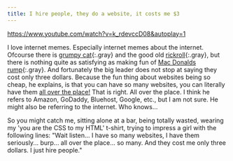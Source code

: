 ```yaml
---
title: I hire people, they do a website, it costs me $3
---
```


https://www.youtube.com/watch?v=k_rdevccD08&autoplay=1

I love internet memes. Especially internet memes about the internet. Ofcourse there is [grumpy cat](/uploads/grumpycat2.jpg){:.gray} and the good old [rickroll](https://www.youtube.com/watch?v=dQw4w9WgXcQ&showinfo=0&rel=0){:.gray}, but there is nothing quite as satisfying as making fun of [Mac Donalds rump](/uploads/macdonaldsrump.jpg){:.gray}. And fortunately the big leader does not stop at saying they cost only three dollars. Because the fun thing about websites being so cheap, he explains, is that you can have so many websites, you can literally have them [all over the place!](https://www.youtube.com/watch?v=PkcqAkvZKlo) That is right. All over the place. I think he refers to Amazon, GoDaddy, Bluehost, Google, etc., but I am not sure. He might also be referring to the internet. Who knows...

So you might catch me, sitting alone at a bar, being totally wasted, wearing my 'you are the CSS to my HTML' t-shirt, trying to impress a girl with the following lines: "Wait listen... I have so many websites, I have them seriously... burp... all over the place... so many. And they cost me only three dollars. I just hire people."